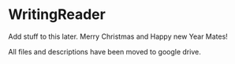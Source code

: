 # WritingReader

Add stuff to this later. Merry Christmas and Happy new Year Mates!

All files and descriptions have been moved to google drive.
